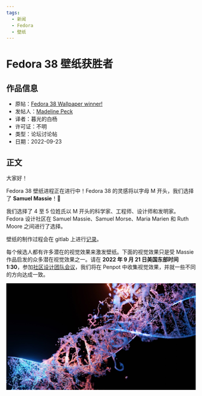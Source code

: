 ```yaml
---
tags:
  - 新闻
  - Fedora
  - 壁纸
---
```


# Fedora 38 壁纸获胜者

## 作品信息

- 原帖：[Fedora 38 Wallpaper winner!](https://discussion.fedoraproject.org/t/fedora-38-wallpaper-winner/42596)
- 发帖人：[Madeline Peck](https://discussion.fedoraproject.org/u/madelinepeck)
- 译者：暮光的白杨
- 许可证：不明
- 类型：论坛讨论帖
- 日期：2022-09-23

## 正文

大家好！

Fedora 38 壁纸进程正在进行中！Fedora 38 的灵感将以字母 M 开头，我们选择了 **Samuel Massie**！🎉

我们选择了 4 至 5 位姓氏以 M 开头的科学家、工程师、设计师和发明家。Fedora 设计社区在 Samuel Massie、Samuel Morse、Maria Marien 和 Ruth Moore 之间进行了选择。

壁纸的制作过程会在 gitlab 上进行[记录](https://gitlab.com/groups/fedora/design/-/epics/2)。

每个候选人都有许多潜在的视觉效果来激发壁纸。下面的视觉效果只是受 Massie 作品启发的众多潜在视觉效果之一。请在 **2022 年 9 月 21 日美国东部时间 1:30**，参加[社区设计团队会议](https://www.google.com/url?q=https://meet.jit.si/FedoraDesign&sa=D&source=calendar&ust=1664039775049439&usg=AOvVaw1tMMfWKd6TYpDKdDHYvhFe)，我们将在 Penpot 中收集视觉效果，并就一些不同的方向达成一致。

![01](./images/2022-09/fedora-38-wallpaper.jpeg)